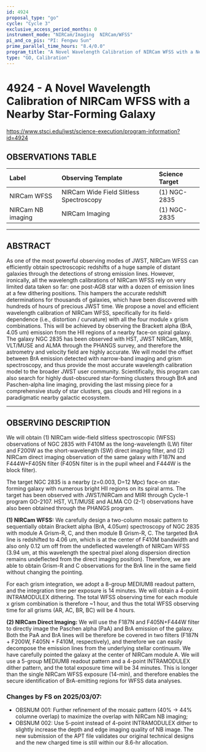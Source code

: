 ```yaml
---
id: 4924
proposal_type: "go"
cycle: "Cycle 3"
exclusive_access_period_months: 0
instrument_mode: "NIRCam/Imaging  NIRCam/WFSS"
pi_and_co_pis: "PI: Fengwu Sun"
prime_parallel_time_hours: "8.4/0.0"
program_title: "A Novel Wavelength Calibration of NIRCam WFSS with a Nearby Star-Forming Galaxy"
type: "GO, Calibration"
---
```

# 4924 - A Novel Wavelength Calibration of NIRCam WFSS with a Nearby Star-Forming Galaxy
https://www.stsci.edu/jwst/science-execution/program-information?id=4924
## OBSERVATIONS TABLE
| Label              | Observing Template                      | Science Target |
| :----------------- | :-------------------------------------- | :------------- |
| NIRCam WFSS        | NIRCam Wide Field Slitless Spectroscopy | (1) NGC-2835   |
| NIRCam NB imaging  | NIRCam Imaging                          | (1) NGC-2835   |

---

## ABSTRACT

As one of the most powerful observing modes of JWST, NIRCam WFSS can efficiently obtain spectroscopic redshifts of a huge sample of distant galaxies through the detections of strong emission lines. However, ironically, all the wavelength calibrations of NIRCam WFSS rely on very limited data taken so far: one post-AGB star with a dozen of emission lines at a few dithering positions. This hampers the accurate redshift determinations for thousands of galaxies, which have been discovered with hundreds of hours of precious JWST time. We propose a novel and efficient wavelength calibration of NIRCam WFSS, specifically for its field-dependence (i.e., distortion / curvature) with all the four module x grism combinations. This will be achieved by observing the Brackett alpha (BrA, 4.05 um) emission from the HII regions of a nearby face-on spiral galaxy. The galaxy NGC 2835 has been observed with HST, JWST NIRCam, MIRI, VLT/MUSE and ALMA through the PHANGS survey, and therefore the astrometry and velocity field are highly accurate. We will model the offset between BrA emission detected with narrow-band imaging and grism spectroscopy, and thus provide the most accurate wavelength calibration model to the broader JWST user community. Scientifically, this program can also search for highly dust-obscured star-forming clusters through BrA and Paschen-alpha line imaging, providing the last missing piece for a comprehensive study of star clusters, gas clouds and HII regions in a paradigmatic nearby galactic ecosystem.

---

## OBSERVING DESCRIPTION

We will obtain (1) NIRCam wide-field slitless spectroscopic (WFSS) observations of NGC 2835 with F410M as the long-wavelength (LW) filter and F200W as the short-wavelength (SW) direct imaging filter, and (2) NIRCam direct imaging observation of the same galaxy with F187N and F444W+F405N filter (F405N filter is in the pupil wheel and F444W is the block filter).

The target NGC 2835 is a nearby (z=0.003, D=12 Mpc) face-on star-forming galaxy with numerous bright HII regions on its spiral arms. The target has been observed with JWST/NIRCam and MIRI through Cycle-1 program GO-2107. HST, VLT/MUSE and ALMA CO (2-1) observations have also been obtained through the PHANGS program.

**(1) NIRCam WFSS:**
We carefully design a two-column mosaic pattern to sequentially obtain Brackett alpha (BrA, 4.05um) spectroscopy of NGC 2835 with module A Grism-R, C, and then module B Grism-R, C. The targeted BrA line is redshifted to 4.06 um, which is at the center of F410M bandwidth and also only 0.12 um off from the undeflected wavelength of NIRCam WFSS (3.94 um, at this wavelength the spectral pixel along dispersion direction remains undeflected from the direct imaging position). Therefore, we are able to obtain Grism-R and C observations for the BrA line in the same field without changing the pointing.

For each grism integration, we adopt a 8-group MEDIUM8 readout pattern, and the integration time per exposure is 14 minutes. We will obtain a 4-point INTRAMODULEX dithering. The total WFSS observing time for each module x grism combination is therefore ~1 hour, and thus the total WFSS observing time for all grisms (AR, AC, BR, BC) will be 4 hours.

**(2) NIRCam Direct Imaging:**
We will use the F187N and F405N+F444W filter to directly image the Paschen alpha (PaA) and BrA emission of the galaxy. Both the PaA and BrA lines will be therefore be covered in two filters (F187N + F200W, F405N + F410M, respectively), and therefore we can easily decompose the emission lines from the underlying stellar continuum. We have carefully pointed the galaxy at the center of NIRCam module A. We will use a 5-group MEDIUM8 readout pattern and a 4-point INTRAMODULEX dither pattern, and the total exposure time will be 34 minutes. This is longer than the single NIRCam WFSS exposure (14-min), and therefore enables the secure identification of BrA-emitting regions for WFSS data analyses.

### Changes by FS on 2025/03/07:
- OBSNUM 001: Further refinement of the mosaic pattern (40% -> 44% columne overlap) to maximize the overlap with NIRCam NB imaging;
- OBSNUM 002: Use 5-point instead of 4-point INTRAMODULEX dither to slightly increase the depth and edge imaging quality of NB image.
The new submission of the APT file validates our original technical designs and the new charged time is still within our 8.6-hr allocation.